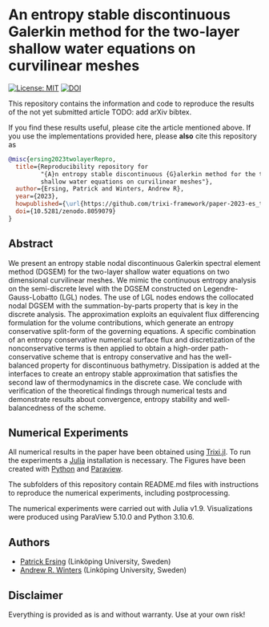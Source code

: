 # An entropy stable discontinuous Galerkin method for the two-layer shallow water equations on curvilinear meshes

[![License: MIT](https://img.shields.io/badge/License-MIT-success.svg)](https://opensource.org/licenses/MIT)
[![DOI](https://zenodo.org/badge/DOI/10.5281/zenodo.8059079.svg)](https://doi.org/10.5281/zenodo.8059079)

This repository contains the information and code to reproduce the results of the not yet submitted
article TODO: add arXiv bibtex.

If you find these results useful, please cite the article mentioned above. If you
use the implementations provided here, please **also** cite this repository as
```bibtex
@misc{ersing2023twolayerRepro,
  title={Reproducibility repository for
         "{A}n entropy stable discontinuous {G}alerkin method for the two-layer 
         shallow water equations on curvilinear meshes"},
  author={Ersing, Patrick and Winters, Andrew R},
  year={2023},
  howpublished={\url{https://github.com/trixi-framework/paper-2023-es_two_layer}},
  doi={10.5281/zenodo.8059079}
}
```

## Abstract

We present an entropy stable nodal discontinuous Galerkin spectral element method (DGSEM) for the two-layer shallow water equations on two dimensional curvilinear meshes. We mimic the continuous entropy analysis on the semi-discrete level with the DGSEM constructed on Legendre-Gauss-Lobatto (LGL) nodes. The use of LGL nodes endows the collocated nodal DGSEM with the summation-by-parts property that is key in the discrete analysis. The approximation exploits an equivalent flux differencing formulation for the volume contributions, which generate an entropy conservative split-form of the governing equations. A specific combination of an entropy conservative numerical surface flux and discretization of the nonconservative terms is then applied to obtain a high-order path-conservative scheme that is entropy conservative and has the well-balanced property for discontinuous bathymetry. Dissipation is added at the interfaces to create an entropy stable approximation that satisfies the second law of thermodynamics in the discrete case. We conclude with verification of the theoretical findings through numerical tests and demonstrate results about convergence, entropy stability and well-balancedness of the scheme.

## Numerical Experiments

All numerical results in the paper have been obtained using [Trixi.jl](https://github.com/trixi-framework/Trixi.jl).
To run the experiments a [Julia](https://julialang.org/) installation is necessary. The Figures have been created
with [Python](https://www.python.org/) and [Paraview](https://www.paraview.org/).

The subfolders of this repository contain README.md files with instructions to reproduce the numerical experiments, including postprocessing.

The numerical experiments were carried out with Julia v1.9. Visualizations were produced using ParaView 5.10.0 and Python 3.10.6.

## Authors

- [Patrick Ersing](https://liu.se/en/employee/pater53) (Linköping University, Sweden)
- [Andrew R. Winters](https://liu.se/en/employee/andwi94) (Linköping University, Sweden)

## Disclaimer

Everything is provided as is and without warranty. Use at your own risk!

